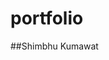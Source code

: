 # portfolio
##Shimbhu Kumawat
<!-- Deploy link : https://our-hotstar-project-vijendrasaini.vercel.app -->

<!-- Landing Page : ![image](https://user-images.githubusercontent.com/81190422/158531702-b7f97859-73af-4475-93c0-6d8bad6f77c6.png) -->

<!-- Projects : ![image](https://user-images.githubusercontent.com/81190422/158531829-259f422c-69a9-48d1-96d6-eeeb195ee3c2.png)

About : ![image](https://user-images.githubusercontent.com/81190422/158531879-964ffd7e-d545-4a49-8aa6-c88ee45dc6e1.png)

Education : ![image](https://user-images.githubusercontent.com/81190422/158531941-6ff71f83-ba20-4331-a632-c5b7015798f2.png)

Hobbies : ![image](https://user-images.githubusercontent.com/81190422/158531995-602bc92d-6a80-4957-9a18-056aec6b8a6c.png)

Blog : ![image](https://user-images.githubusercontent.com/81190422/158532088-37ca1a6c-12fe-4ad8-bf0d-2ff2a6e99ff1.png)

Skills : ![image](https://user-images.githubusercontent.com/81190422/158532208-8b2eac31-0bf4-4878-b21c-4a14555f8624.png)

Testimonials : ![image](https://user-images.githubusercontent.com/81190422/158532444-ffcd7f9e-da09-411f-a5fb-a3886da0e075.png)

Contacts : ![image](https://user-images.githubusercontent.com/81190422/158532303-0e6bb726-595e-4b0a-8202-3e7c31fc4c44.png)
 -->
